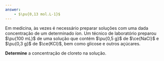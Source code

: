 ```yaml
---
answer:
    - $\pu{0,13 mol.L-1}$
---
```


Em medicina, às vezes é necessário preparar soluções com uma dada concentração de um determinado íon. Um técnico de laboratório preparou $\pu{100 mL}$ de uma solução que contém $\pu{0,5 g}$ de $\ce{NaCl}$ e $\pu{0,3 g}$ de $\ce{KCl}$, bem como glicose e outros açúcares.

**Determine** a concentração de cloreto na solução.

